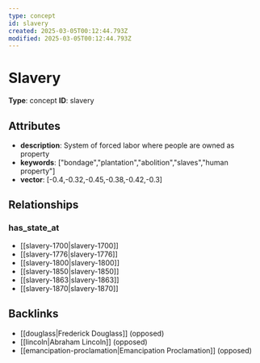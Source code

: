 ```yaml
---
type: concept
id: slavery
created: 2025-03-05T00:12:44.793Z
modified: 2025-03-05T00:12:44.793Z
---
```


# Slavery

**Type**: concept
**ID**: slavery

## Attributes

- **description**: System of forced labor where people are owned as property
- **keywords**: ["bondage","plantation","abolition","slaves","human property"]
- **vector**: [-0.4,-0.32,-0.45,-0.38,-0.42,-0.3]

## Relationships

### has_state_at

- [[slavery-1700|slavery-1700]]
- [[slavery-1776|slavery-1776]]
- [[slavery-1800|slavery-1800]]
- [[slavery-1850|slavery-1850]]
- [[slavery-1863|slavery-1863]]
- [[slavery-1870|slavery-1870]]

## Backlinks

- [[douglass|Frederick Douglass]] (opposed)
- [[lincoln|Abraham Lincoln]] (opposed)
- [[emancipation-proclamation|Emancipation Proclamation]] (opposed)


